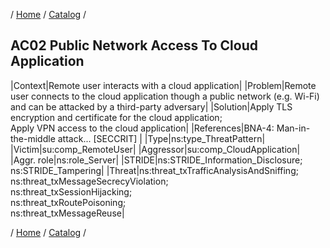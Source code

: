 / [Home](/acctp/) / [Catalog](/acctp/catalog/) /

## AC02 Public Network Access To Cloud Application

|Context|Remote user interacts with a cloud application|
|Problem|Remote user connects to the cloud application though a public network (e.g. Wi-Fi) and can be attacked by a third-party adversary|
|Solution|Apply TLS encryption and certificate for the cloud application;<br /> Apply VPN access to the cloud application|
|References|BNA-4: Man-in-the-middle attack... [SECCRIT] |
|Type|ns:type_ThreatPattern|
|Victim|su:comp_RemoteUser|
|Aggressor|su:comp_CloudApplication|
|Aggr. role|ns:role_Server|
|STRIDE|ns:STRIDE_Information_Disclosure;<br /> ns:STRIDE_Tampering|
|Threat|ns:threat_txTrafficAnalysisAndSniffing;<br /> ns:threat_txMessageSecrecyViolation;<br /> ns:threat_txSessionHijacking;<br /> ns:threat_txRoutePoisoning;<br /> ns:threat_txMessageReuse|

/ [Home](/acctp/) / [Catalog](/acctp/catalog/) /
